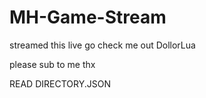 # MH-Game-Stream
streamed this live go check me out DollorLua

please sub to me thx

READ DIRECTORY.JSON
